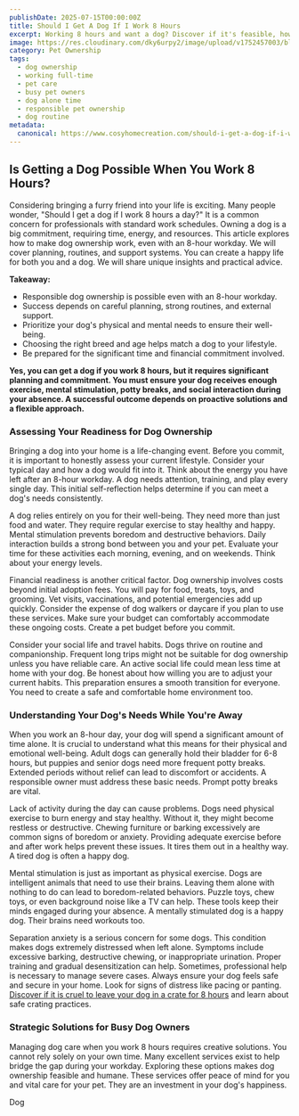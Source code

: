 ```yaml
---
publishDate: 2025-07-15T00:00:00Z
title: Should I Get A Dog If I Work 8 Hours
excerpt: Working 8 hours and want a dog? Discover if it's feasible, how to manage dog care, and practical tips for busy owners. Make an informed decision.
image: https://res.cloudinary.com/dky6urpy2/image/upload/v1752457003/blog_image_1752457002_l910gl.webp
category: Pet Ownership
tags:
  - dog ownership
  - working full-time
  - pet care
  - busy pet owners
  - dog alone time
  - responsible pet ownership
  - dog routine
metadata:
  canonical: https://www.cosyhomecreation.com/should-i-get-a-dog-if-i-work-8-hours
---
```


## Is Getting a Dog Possible When You Work 8 Hours?

Considering bringing a furry friend into your life is exciting. Many people wonder, "Should I get a dog if I work 8 hours a day?" It is a common concern for professionals with standard work schedules. Owning a dog is a big commitment, requiring time, energy, and resources. This article explores how to make dog ownership work, even with an 8-hour workday. We will cover planning, routines, and support systems. You can create a happy life for both you and a dog. We will share unique insights and practical advice.

**Takeaway:**

*   Responsible dog ownership is possible even with an 8-hour workday.
*   Success depends on careful planning, strong routines, and external support.
*   Prioritize your dog's physical and mental needs to ensure their well-being.
*   Choosing the right breed and age helps match a dog to your lifestyle.
*   Be prepared for the significant time and financial commitment involved.

**Yes, you can get a dog if you work 8 hours, but it requires significant planning and commitment. You must ensure your dog receives enough exercise, mental stimulation, potty breaks, and social interaction during your absence. A successful outcome depends on proactive solutions and a flexible approach.**

### Assessing Your Readiness for Dog Ownership

Bringing a dog into your home is a life-changing event. Before you commit, it is important to honestly assess your current lifestyle. Consider your typical day and how a dog would fit into it. Think about the energy you have left after an 8-hour workday. A dog needs attention, training, and play every single day. This initial self-reflection helps determine if you can meet a dog's needs consistently.

A dog relies entirely on you for their well-being. They need more than just food and water. They require regular exercise to stay healthy and happy. Mental stimulation prevents boredom and destructive behaviors. Daily interaction builds a strong bond between you and your pet. Evaluate your time for these activities each morning, evening, and on weekends. Think about your energy levels.

Financial readiness is another critical factor. Dog ownership involves costs beyond initial adoption fees. You will pay for food, treats, toys, and grooming. Vet visits, vaccinations, and potential emergencies add up quickly. Consider the expense of dog walkers or daycare if you plan to use these services. Make sure your budget can comfortably accommodate these ongoing costs. Create a pet budget before you commit.

Consider your social life and travel habits. Dogs thrive on routine and companionship. Frequent long trips might not be suitable for dog ownership unless you have reliable care. An active social life could mean less time at home with your dog. Be honest about how willing you are to adjust your current habits. This preparation ensures a smooth transition for everyone. You need to create a safe and comfortable home environment too.

### Understanding Your Dog's Needs While You're Away

When you work an 8-hour day, your dog will spend a significant amount of time alone. It is crucial to understand what this means for their physical and emotional well-being. Adult dogs can generally hold their bladder for 6-8 hours, but puppies and senior dogs need more frequent potty breaks. Extended periods without relief can lead to discomfort or accidents. A responsible owner must address these basic needs. Prompt potty breaks are vital.

Lack of activity during the day can cause problems. Dogs need physical exercise to burn energy and stay healthy. Without it, they might become restless or destructive. Chewing furniture or barking excessively are common signs of boredom or anxiety. Providing adequate exercise before and after work helps prevent these issues. It tires them out in a healthy way. A tired dog is often a happy dog.

Mental stimulation is just as important as physical exercise. Dogs are intelligent animals that need to use their brains. Leaving them alone with nothing to do can lead to boredom-related behaviors. Puzzle toys, chew toys, or even background noise like a TV can help. These tools keep their minds engaged during your absence. A mentally stimulated dog is a happy dog. Their brains need workouts too.

Separation anxiety is a serious concern for some dogs. This condition makes dogs extremely distressed when left alone. Symptoms include excessive barking, destructive chewing, or inappropriate urination. Proper training and gradual desensitization can help. Sometimes, professional help is necessary to manage severe cases. Always ensure your dog feels safe and secure in your home. Look for signs of distress like pacing or panting. [Discover if it is cruel to leave your dog in a crate for 8 hours](https://cosyhomecreation.com/is-it-cruel-to-leave-your-dog-in-a-crate-for-8-hours) and learn about safe crating practices.

### Strategic Solutions for Busy Dog Owners

Managing dog care when you work 8 hours requires creative solutions. You cannot rely solely on your own time. Many excellent services exist to help bridge the gap during your workday. Exploring these options makes dog ownership feasible and humane. These services offer peace of mind for you and vital care for your pet. They are an investment in your dog's happiness.

Dog